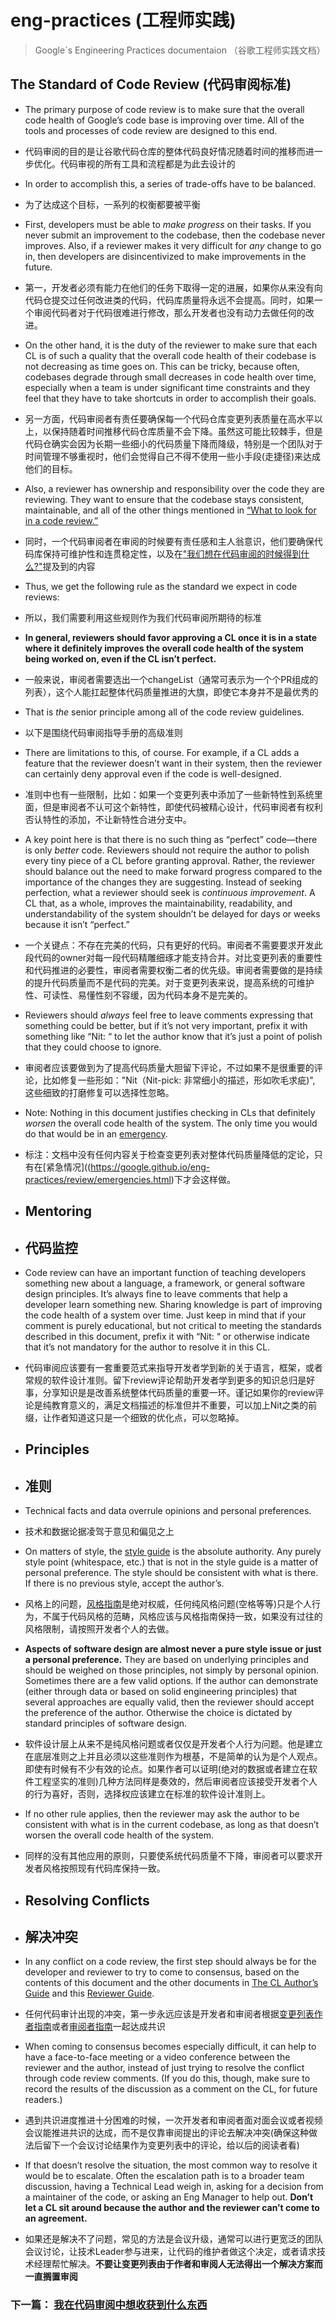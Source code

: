 # eng-practices (工程师实践)

> Google`s Engineering Practices documentaion （谷歌工程师实践文档）

## The Standard of Code Review (代码审阅标准)

- The primary purpose of code review is to make sure that the overall code health of Google’s code base is improving over time. All of the tools and processes of code review are designed to this end.
- 代码审阅的目的是让谷歌代码仓库的整体代码良好情况随着时间的推移而进一步优化。代码审视的所有工具和流程都是为此去设计的
- In order to accomplish this, a series of trade-offs have to be balanced.
- 为了达成这个目标，一系列的权衡都要被平衡
- First, developers must be able to *make progress* on their tasks. If you never submit an improvement to the codebase, then the codebase never improves. Also, if a reviewer makes it very difficult for *any* change to go in, then developers are disincentivized to make improvements in the future.
- 第一，开发者必须有能力在他们的任务下取得一定的进展，如果你从来没有向代码仓提交过任何改进类的代码，代码库质量将永远不会提高。同时，如果一个审阅代码者对于代码很难进行修改，那么开发者也没有动力去做任何的改进。
- On the other hand, it is the duty of the reviewer to make sure that each CL is of such a quality that the overall code health of their codebase is not decreasing as time goes on. This can be tricky, because often, codebases degrade through small decreases in code health over time, especially when a team is under significant time constraints and they feel that they have to take shortcuts in order to accomplish their goals.
- 另一方面，代码审阅者有责任要确保每一个代码仓库变更列表质量在高水平以上，以保持随着时间推移代码仓库质量不会下降。虽然这可能比较棘手，但是代码仓确实会因为长期一些细小的代码质量下降而降级，特别是一个团队对于时间管理不够重视时，他们会觉得自己不得不使用一些小手段(走捷径)来达成他们的目标。
- Also, a reviewer has ownership and responsibility over the code they are reviewing. They want to ensure that the codebase stays consistent, maintainable, and all of the other things mentioned in [“What to look for in a code review.”](https://google.github.io/eng-practices/review/reviewer/looking-for.html)
- 同时，一个代码审阅者在审阅的时候要有责任感和主人翁意识，他们要确保代码库保持可维护性和连贯稳定性，以及在["我们想在代码审阅的时候得到什么?"](https://google.github.io/eng-practices/review/reviewer/looking-for.html)提及到的内容
- Thus, we get the following rule as the standard we expect in code reviews:
- 所以，我们需要利用这些规则作为我们代码审阅所期待的标准
- **In general, reviewers should favor approving a CL once it is in a state where it definitely improves the overall code health of the system being worked on, even if the CL isn’t perfect.**

- 一般来说，审阅者需要选出一个changeList（通常可表示为一个个PR组成的列表），这个人能扛起整体代码质量推进的大旗，即使它本身并不是最优秀的

- That is *the* senior principle among all of the code review guidelines.

- 以下是围绕代码审阅指导手册的高级准则

- There are limitations to this, of course. For example, if a CL adds a feature that the reviewer doesn’t want in their system, then the reviewer can certainly deny approval even if the code is well-designed.

- 准则中也有一些限制，比如：如果一个变更列表中添加了一些新特性到系统里面，但是审阅者不认可这个新特性，即使代码被精心设计，代码审阅者有权利否认特性的添加，不让新特性合进分支中。

- A key point here is that there is no such thing as “perfect” code—there is only *better* code. Reviewers should not require the author to polish every tiny piece of a CL before granting approval. Rather, the reviewer should balance out the need to make forward progress compared to the importance of the changes they are suggesting. Instead of seeking perfection, what a reviewer should seek is *continuous improvement*. A CL that, as a whole, improves the maintainability, readability, and understandability of the system shouldn’t be delayed for days or weeks because it isn’t “perfect.”

- 一个关键点：不存在完美的代码，只有更好的代码。审阅者不需要要求开发此段代码的owner对每一段代码精雕细琢才能支持合并。对比变更列表的重要性和代码推进的必要性，审阅者需要权衡二者的优先级。审阅者需要做的是持续的提升代码质量而不是代码的完美。对于变更列表来说，提高系统的可维护性、可读性、易懂性刻不容缓，因为代码本身不是完美的。

- Reviewers should *always* feel free to leave comments expressing that something could be better, but if it’s not very important, prefix it with something like “Nit: “ to let the author know that it’s just a point of polish that they could choose to ignore.

- 审阅者应该要做到为了提高代码质量大胆留下评论，不过如果不是很重要的评论，比如修复一些形如："Nit（Nit-pick: 非常细小的描述，形如吹毛求疵)", 这些细致的打磨修复可以选择性忽略。

- Note: Nothing in this document justifies checking in CLs that definitely *worsen* the overall code health of the system. The only time you would do that would be in an [emergency](https://google.github.io/eng-practices/review/emergencies.html).

- 标注：文档中没有任何内容关于检查变更列表对整体代码质量降低的定论，只有在[紧急情况]((https://google.github.io/eng-practices/review/emergencies.html)下才会这样做。

  

- ## Mentoring

- ## 代码监控

- Code review can have an important function of teaching developers something new about a language, a framework, or general software design principles. It’s always fine to leave comments that help a developer learn something new. Sharing knowledge is part of improving the code health of a system over time. Just keep in mind that if your comment is purely educational, but not critical to meeting the standards described in this document, prefix it with “Nit: “ or otherwise indicate that it’s not mandatory for the author to resolve it in this CL.

- 代码审阅应该要有一套重要范式来指导开发者学到新的关于语言，框架，或者常规的软件设计准则。留下review评论帮助开发者学到更多的知识总归是好事，分享知识是是改善系统整体代码质量的重要一环。谨记如果你的review评论是纯教育意义的，满足文档描述的标准但并不重要，可以加上Nit之类的前缀，让作者知道这只是一个细致的优化点，可以忽略掉。

- ## Principles

- ## 准则

- Technical facts and data overrule opinions and personal preferences.

- 技术和数据论据凌驾于意见和偏见之上

- On matters of style, the [style guide](http://google.github.io/styleguide/) is the absolute authority. Any purely style point (whitespace, etc.) that is not in the style guide is a matter of personal preference. The style should be consistent with what is there. If there is no previous style, accept the author’s.

- 风格上的问题，[风格指南](http://google.github.io/styleguide/)是绝对权威，任何纯风格问题(空格等等)只是个人行为，不属于代码风格的范畴，风格应该与风格指南保持一致，如果没有过往的风格限制，请按照开发者个人的去做。

- **Aspects of software design are almost never a pure style issue or just a personal preference.** They are based on underlying principles and should be weighed on those principles, not simply by personal opinion. Sometimes there are a few valid options. If the author can demonstrate (either through data or based on solid engineering principles) that several approaches are equally valid, then the reviewer should accept the preference of the author. Otherwise the choice is dictated by standard principles of software design.

- 软件设计层上从来不是纯风格问题或者仅仅是开发者个人行为问题。他是建立在底层准则之上并且必须以这些准则作为根基，不是简单的认为是个人观点。即使有时候有不少有效的论点。如果作者可以证明(绝对的数据或者建立在软件工程坚实的准则)几种方法同样是奏效的，然后审阅者应该接受开发者个人的行为喜好，否则，选择权应该建立在标准的软件设计准则上。

- If no other rule applies, then the reviewer may ask the author to be consistent with what is in the current codebase, as long as that doesn’t worsen the overall code health of the system.

- 同样的没有其他应用的原则，只要使系统代码质量不下降，审阅者可以要求开发者风格按照现有代码库保持一致。

- ## Resolving Conflicts

- ## 解决冲突

- In any conflict on a code review, the first step should always be for the developer and reviewer to try to come to consensus, based on the contents of this document and the other documents in [The CL Author’s Guide](https://google.github.io/eng-practices/review/developer/) and this [Reviewer Guide](https://google.github.io/eng-practices/review/reviewer/).

- 任何代码审计出现的冲突，第一步永远应该是开发者和审阅者根据[变更列表作者指南](https://google.github.io/eng-practices/review/developer/)或者[审阅者指南](https://google.github.io/eng-practices/review/reviewer/)一起达成共识

- When coming to consensus becomes especially difficult, it can help to have a face-to-face meeting or a video conference between the reviewer and the author, instead of just trying to resolve the conflict through code review comments. (If you do this, though, make sure to record the results of the discussion as a comment on the CL, for future readers.)

- 遇到共识进度推进十分困难的时候，一次开发者和审阅者面对面会议或者视频会议能推进共识的达成，而不是仅靠审阅提出的评论去解决冲突(确保这种做法后留下一个会议讨论结果作为变更列表中的评论，给以后的阅读者看)

- If that doesn’t resolve the situation, the most common way to resolve it would be to escalate. Often the escalation path is to a broader team discussion, having a Technical Lead weigh in, asking for a decision from a maintainer of the code, or asking an Eng Manager to help out. **Don’t let a CL sit around because the author and the reviewer can’t come to an agreement.**

- 如果还是解决不了问题，常见的方法是会议升级，通常可以进行更宽泛的团队会议讨论，让技术Leader参与进来，让代码的维护者做这个决定，或者请求技术经理帮忙解决。**不要让变更列表由于作者和审阅人无法得出一个解决方案而一直搁置审阅**



### 下一篇： [我在代码审阅中想收获到什么东西](https://github.com/Trojan0523/Code-Review-Docs/blob/main/What%20to%20look%20for%20in%20a%20code%20review.md)

